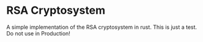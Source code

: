 # RSA Cryptosystem

A simple implementation of the RSA cryptosystem in rust.
This is just a test. Do not use in Production!